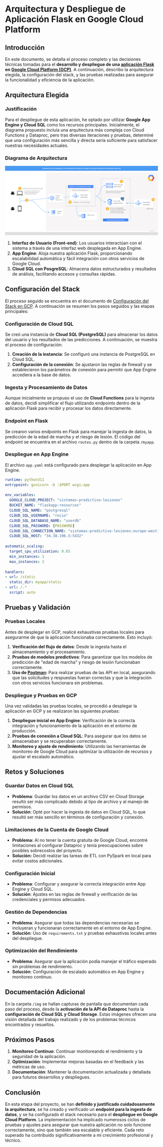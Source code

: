 # Arquitectura y Despliegue de Aplicación Flask en Google Cloud Platform

## Introducción

En este documento, se detalla el proceso completo y las decisiones técnicas tomadas para el **desarrollo y despliegue de una [aplicación Flask](https://flask.palletsprojects.com/en/3.0.x/) en [Google Cloud Platform (GCP)](https://cloud.google.com/gcp)**. A continuación, describo la arquitectura elegida, la configuración del stack, y las pruebas realizadas para asegurar la funcionalidad y eficiencia de la aplicación.


## Arquitectura Elegida

### Justificación

Para el despliegue de esta aplicación, he optado por utilizar **Google App Engine y Cloud SQL** como los recursos principales. Inicialmente, el diagrama propuesto incluía una arquitectura más compleja con Cloud Functions y Dataproc, pero tras diversas iteraciones y pruebas, determiné que una configuración más sencilla y directa sería suficiente para satisfacer nuestras necesidades actuales.

### Diagrama de Arquitectura

![Diagrama de Arquitectura](./img/arquitectura-google-cloud.jpg)

1. **Interfaz de Usuario (Front-end)**: Los usuarios interactúan con el sistema a través de una interfaz web desplegada en App Engine.
2. **App Engine**: Aloja nuestra aplicación Flask, proporcionando escalabilidad automática y fácil integración con otros servicios de Google Cloud.
3. **Cloud SQL con PosgreSQL**: Almacena datos estructurados y resultados de análisis, facilitando accesos y consultas rápidas.


## Configuración del Stack

El proceso seguido se encuentra en el documento de [Configuración del Stack en GCP](./Configuracion_Stack_GCP.md). A continuación se resumen los pasos seguidos y las etapas principales:

### Configuración de Cloud SQL

Se creó una instancia de **Cloud SQL (PostgreSQL)** para almacenar los datos del usuario y los resultados de las predicciones. A continuación, se muestra el proceso de configuración:

1. **Creación de la instancia**: Se configuró una instancia de PostgreSQL en Cloud SQL.
2. **Configuración de la conexión**: Se ajustaron las reglas de firewall y se establecieron los parámetros de conexión para permitir que App Engine accediera a la base de datos.

### Ingesta y Procesamiento de Datos

Aunque inicialmente se propuso el uso de **Cloud Functions** para la ingesta de datos, decidí simplificar el flujo utilizando endpoints dentro de la aplicación Flask para recibir y procesar los datos directamente.

### Endpoint en Flask

Se crearon varios endpoints en Flask para manejar la ingesta de datos, la predicción de la edad de marcha y el riesgo de lesión. El código del endpoint se encuentra en el archivo `routes.py` dentro de la carpeta `/myapp`.

### Despliegue en App Engine

El archivo `app.yaml` está configurado para desplegar la aplicación en App Engine.

```yaml
runtime: python311
entrypoint: gunicorn -b :$PORT wsgi:app

env_variables:
  GOOGLE_CLOUD_PROJECT: "sistemas-predictivo-lesiones"
  BUCKET_NAME: "flaskapp-resources"
  CLOUD_SQL_NAME: "postgresql"
  CLOUD_SQL_USERNAME: "rocio"
  CLOUD_SQL_DATABASE_NAME: "userdb"
  CLOUD_SQL_PASSWORD: [PASSWORD]
  CLOUD_SQL_CONNECTION_NAME: "sistemas-predictivo-lesiones:europe-west1:postgresql"
  CLOUD_SQL_HOST: "34.38.196.5:5432"

automatic_scaling:
  target_cpu_utilization: 0.65
  min_instances: 1
  max_instances: 2

handlers:
- url: /static
  static_dir: myapp/static
- url: /.*
  script: auto
```


## Pruebas y Validación

### Pruebas Locales

Antes de desplegar en GCP, realicé exhaustivas pruebas locales para asegurarme de que la aplicación funcionaba correctamente. Esto incluyó:

1. **Verificación del flujo de datos**: Desde la ingesta hasta el almacenamiento y el procesamiento.
2. **Pruebas de modelos predictivos**: Para garantizar que los modelos de predicción de "edad de marcha" y riesgo de lesión funcionaban correctamente.
3. **Uso de [Postman](https://www.postman.com/):** Para realizar pruebas de las API en local, asegurando que las solicitudes y respuestas fueran correctas y que la integración con otros servicios funcionara sin problemas.

### Despliegue y Pruebas en GCP

Una vez validadas las pruebas locales, se procedió a desplegar la aplicación en GCP y se realizaron las siguientes pruebas:

1. **Despliegue inicial en App Engine**: Verificación de la correcta integración y funcionamiento de la aplicación en el entorno de producción.
2. **Pruebas de conexión a Cloud SQL**: Para asegurar que los datos se almacenaban y se recuperaban correctamente.
3. **Monitoreo y ajuste de rendimiento**: Utilizando las herramientas de monitoreo de Google Cloud para optimizar la utilización de recursos y ajustar el escalado automático.


## Retos y Soluciones

### Guardar Datos en Cloud SQL

- **Problema**: Guardar los datos en un archivo CSV en Cloud Storage resultó ser más complicado debido al tipo de archivo y al manejo de permisos.
- **Solución**: Opté por hacer la ingesta de datos en Cloud SQL, lo que resultó ser más sencillo en términos de configuración y conexión.

### Limitaciones de la Cuenta de Google Cloud

- **Problema:** Al no tener la cuenta gratuita de Google Cloud, encontré limitaciones al configurar Dataproc y tenía preocupaciones sobre posibles sobrecostos del proyecto.
- **Solución:** Decidí realizar las tareas de ETL con PySpark en local para evitar costos adicionales.

### Configuración Inicial

- **Problema**: Configurar y asegurar la correcta integración entre App Engine y Cloud SQL.
- **Solución**: Ajustes en las reglas de firewall y verificación de las credenciales y permisos adecuados.

### Gestión de Dependencias

- **Problema**: Asegurar que todas las dependencias necesarias se incluyeran y funcionaran correctamente en el entorno de App Engine.
- **Solución**: Uso de `requirements.txt` y pruebas exhaustivas locales antes del despliegue.

### Optimización del Rendimiento

- **Problema**: Asegurar que la aplicación podía manejar el tráfico esperado sin problemas de rendimiento.
- **Solución**: Configuración de escalado automático en App Engine y monitoreo continuo.


## Documentación Adicional

En la carpeta `/img` se hallan capturas de pantalla que documentan cada paso del proceso, desde la **activación de la API de Dataproc** hasta la **configuración de Cloud SQL y Cloud Storage**. Estas imágenes ofrecen una visión detallada del trabajo realizado y de los problemas técnicos encontrados y resueltos.


## Próximos Pasos

1. **Monitoreo Continuo**: Continuar monitoreando el rendimiento y la seguridad de la aplicación.
2. **Optimización**: Implementar mejoras basadas en el feedback y las métricas de uso.
3. **Documentación**: Mantener la documentación actualizada y detallada para futuros desarrollos y despliegues.


## Conclusión

En esta etapa del proyecto, se han **definido y justificado cuidadosamente la arquitectura**, se ha creado y verificado un **endpoint para la ingesta de datos**, y se ha configurado el stack necesario para el **despliegue en Google Cloud Platform**. La implementación ha implicado numerosos ciclos de pruebas y ajustes para asegurar que nuestra aplicación no solo funcione correctamente, sino que también sea escalable y eficiente.  Cada reto superado ha contribuido significativamente a mi crecimiento profesional y técnico.



